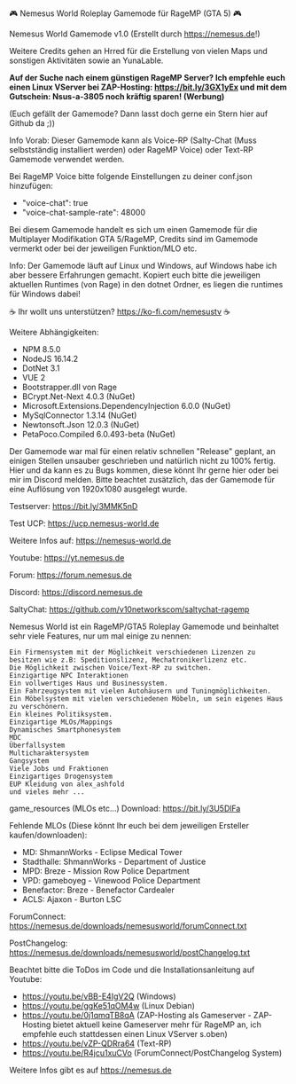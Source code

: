 🎮 Nemesus World Roleplay Gamemode für RageMP (GTA 5) 🎮

Nemesus World Gamemode v1.0 (Erstellt durch https://nemesus.de!)

Weitere Credits gehen an Hrred für die Erstellung von vielen Maps und sonstigen Aktivitäten sowie an YunaLable.

**Auf der Suche nach einem günstigen RageMP Server? Ich empfehle euch einen Linux VServer bei ZAP-Hosting: https://bit.ly/3GX1yEx und mit dem Gutschein: Nsus-a-3805 noch kräftig sparen! (Werbung)**

(Euch gefällt der Gamemode? Dann lasst doch gerne ein Stern hier auf Github da ;))

Info Vorab: Dieser Gamemode kann als Voice-RP (Salty-Chat (Muss selbstständig installiert werden) oder RageMP Voice) oder Text-RP Gamemode verwendet werden.

Bei RageMP Voice bitte folgende Einstellungen zu deiner conf.json hinzufügen:
- "voice-chat": true
- "voice-chat-sample-rate": 48000 

Bei diesem Gamemode handelt es sich um einen Gamemode für die Multiplayer Modifikation GTA 5/RageMP, Credits sind im Gamemode vermerkt oder bei der jeweiligen Funktion/MLO etc.

Info: Der Gamemode läuft auf Linux und Windows, auf Windows habe ich aber bessere Erfahrungen gemacht.
Kopiert euch bitte die jeweiligen aktuellen Runtimes (von Rage) in den dotnet Ordner, es liegen die runtimes für Windows dabei!

☕ Ihr wollt uns unterstützen? https://ko-fi.com/nemesustv ☕

Weitere Abhängigkeiten:
- NPM 8.5.0
- NodeJS 16.14.2
- DotNet 3.1 
- VUE 2
- Bootstrapper.dll von Rage
- BCrypt.Net-Next 4.0.3 (NuGet)
- Microsoft.Extensions.DependencyInjection 6.0.0 (NuGet)
- MySqlConnector 1.3.14 (NuGet)
- Newtonsoft.Json 12.0.3 (NuGet)
- PetaPoco.Compiled 6.0.493-beta (NuGet)

Der Gamemode war mal für einen relativ schnellen "Release" geplant, an einigen Stellen unsauber geschrieben und natürlich nicht zu 100% fertig. Hier und da kann es zu Bugs kommen, diese könnt Ihr gerne hier oder bei mir im Discord melden.
Bitte beachtet zusätzlich, das der Gamemode für eine Auflösung von 1920x1080 ausgelegt wurde.

Testserver: https://bit.ly/3MMK5nD

Test UCP: https://ucp.nemesus-world.de

Weitere Infos auf: https://nemesus-world.de

Youtube: https://yt.nemesus.de

Forum: https://forum.nemesus.de

Discord: https://discord.nemesus.de

SaltyChat: https://github.com/v10networkscom/saltychat-ragemp

Nemesus World ist ein RageMP/GTA5 Roleplay Gamemode und beinhaltet sehr viele Features, nur um mal einige zu nennen:

    Ein Firmensystem mit der Möglichkeit verschiedenen Lizenzen zu besitzen wie z.B: Speditionslizenz, Mechatronikerlizenz etc.
    Die Möglichkeit zwischen Voice/Text-RP zu switchen.
    Einzigartige NPC Interaktionen
    Ein vollwertiges Haus und Businessystem.
    Ein Fahrzeugsystem mit vielen Autohäusern und Tuningmöglichkeiten.
    Ein Möbelsystem mit vielen verschiedenen Möbeln, um sein eigenes Haus zu verschönern.
    Ein kleines Politiksystem.
    Einzigartige MLOs/Mappings
    Dynamisches Smartphonesystem
    MDC
    Überfallsystem
    Multicharaktersystem
    Gangsystem
    Viele Jobs und Fraktionen
    Einzigartiges Drogensystem
    EUP Kleidung von alex_ashfold
    und vieles mehr ...

game_resources (MLOs etc...) Download: https://bit.ly/3U5DlFa

Fehlende MLOs (Diese könnt Ihr euch bei dem jeweiligen Ersteller kaufen/downloaden):
- MD: ShmannWorks - Eclipse Medical Tower
- Stadthalle: ShmannWorks - Department of Justice
- MPD: Breze - Mission Row Police Department
- VPD: gameboyeg - Vinewood Police Department
- Benefactor: Breze - Benefactor Cardealer
- ACLS: Ajaxon - Burton LSC

ForumConnect: https://nemesus.de/downloads/nemesusworld/forumConnect.txt

PostChangelog: https://nemesus.de/downloads/nemesusworld/postChangelog.txt

Beachtet bitte die ToDos im Code und die Installationsanleitung auf Youtube: 
- https://youtu.be/vBB-E4IgV2Q (Windows)
- https://youtu.be/ggKe51qOM4w (Linux Debian)
- https://youtu.be/0j1qmqTB8qA (ZAP-Hosting als Gameserver - ZAP-Hosting bietet aktuell keine Gameserver mehr für RageMP an, ich empfehle euch stattdessen einen Linux VServer s.oben)
- https://youtu.be/vZP-QDRra64 (Text-RP)
- https://youtu.be/R4jcu1xuCVo (ForumConnect/PostChangelog System)

Weitere Infos gibt es auf https://nemesus.de

